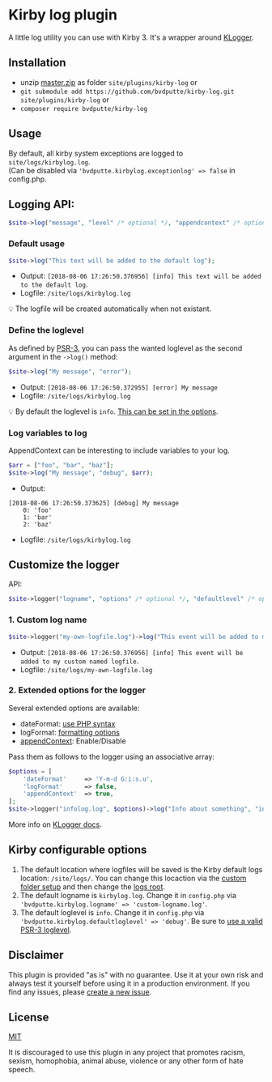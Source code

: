 # Kirby log plugin

A little log utility you can use with Kirby 3.
It's a wrapper around [KLogger](https://github.com/katzgrau/KLogger).


## Installation

- unzip [master.zip](https://github.com/bvdputte/kirby-log/archive/master.zip) as folder `site/plugins/kirby-log` or
- `git submodule add https://github.com/bvdputte/kirby-log.git site/plugins/kirby-log` or
- `composer require bvdputte/kirby-log`

## Usage

By default, all kirby system exceptions are logged to `site/logs/kirbylog.log`.  
(Can be disabled via `'bvdputte.kirbylog.exceptionlog' => false` in config.php.

## Logging API:

```php
$site->log("message", "level" /* optional */, "appendcontext" /* optional */);
```

### Default usage

```php
$site->log("This text will be added to the default log");
```

- Output: `[2018-08-06 17:26:50.376956] [info] This text will be added to the default log`.
- Logfile: `/site/logs/kirbylog.log`

💡 The logfile will be created automatically when not existant.

### Define the loglevel

As defined by [PSR-3](https://www.php-fig.org/psr/psr-3/#5-psrlogloglevel), you can pass the wanted loglevel as the second argument in the `->log()` method:

```php
$site->log("My message", "error");
```

- Output: `[2018-08-06 17:26:50.372955] [error] My message`
- Logfile: `/site/logs/kirbylog.log`

💡 By default the loglevel is `info`. [This can be set in the options](#kirby-configurable-options).

### Log variables to log

AppendContext can be interesting to include variables to your log.

```php
$arr = ["foo", "bar", "baz"];
$site->log("My message", "debug", $arr);
```

- Output: 
```
[2018-08-06 17:26:50.373625] [debug] My message
    0: 'foo'
    1: 'bar'
    2: 'baz'
```
- Logfile: `/site/logs/kirbylog.log`

## Customize the logger

API:

```php
$site->logger("logname", "options" /* optional */, "defaultlevel" /* optional */)->log("message", "level" /* optional */, "appendcontext" /* optional */);
```

### 1. Custom log name

```php
$site->logger("my-own-logfile.log")->log("This event will be added to my custom named logfile");
```

- Output: `[2018-08-06 17:26:50.376956] [info] This event will be added to my custom named logfile`.
- Logfile: `/site/logs/my-own-logfile.log`

### 2. Extended options for the logger

Several extended options are available:
- dateFormat: [use PHP syntax](http://php.net/manual/en/function.date.php)
- logFormat: [formatting options](https://github.com/katzgrau/KLogger#log-formatting)
- [appendContext](#3-appendcontext): Enable/Disable

Pass them as follows to the logger using an associative array:

```php
$options = [
    'dateFormat'     => 'Y-m-d G:i:s.u',
    'logFormat'      => false,
    'appendContext'  => true,
];
$site->logger("infolog.log", $options)->log("Info about something", "info");
```

More info on [KLogger docs](https://github.com/katzgrau/KLogger#additional-options).

## Kirby configurable options

1. The default location where logfiles will be saved is the Kirby default logs location: `/site/logs/`. You can change this locaction via the [custom folder setup](https://getkirby.com/docs/guide/configuration#custom-folder-setup) and then change the [logs root](https://getkirby.com/docs/reference/system/roots/logs).
2. The default logname is `kirbylog.log`. Change it in `config.php` via `'bvdputte.kirbylog.logname' => 'custom-logname.log'`.
3. The default loglevel is `info`. Change it in `config.php` via `'bvdputte.kirbylog.defaultloglevel' => 'debug'`. Be sure to [use a valid PSR-3 loglevel](#loglevel).


## Disclaimer

This plugin is provided "as is" with no guarantee. Use it at your own risk and always test it yourself before using it in a production environment. If you find any issues, please [create a new issue](https://github.com/bvdputte/kirby-log/issues/new).

## License

[MIT](https://opensource.org/licenses/MIT)

It is discouraged to use this plugin in any project that promotes racism, sexism, homophobia, animal abuse, violence or any other form of hate speech.
